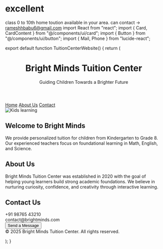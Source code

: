 # excellent
class 0 to 10th home toution available in your area. can contact -> rameshhbabu6@gmail.com
import React from "react"; import { Card, CardContent } from "@/components/ui/card"; import { Button } from "@/components/ui/button"; import { Mail, Phone } from "lucide-react";

export default function TuitionCenterWebsite() { return ( <div className="min-h-screen bg-gradient-to-b from-blue-100 to-white p-4"> <header className="text-center py-6"> <h1 className="text-4xl font-bold text-blue-800">Bright Minds Tuition Center</h1> <p className="text-lg text-gray-600 mt-2">Guiding Children Towards a Brighter Future</p> </header>

<nav className="flex justify-center gap-6 mb-8">
    <a href="#home" className="text-blue-700 hover:underline">Home</a>
    <a href="#about" className="text-blue-700 hover:underline">About Us</a>
    <a href="#contact" className="text-blue-700 hover:underline">Contact</a>
  </nav>

  <section id="home" className="grid md:grid-cols-2 gap-6 mb-12 items-center">
    <img src="https://images.unsplash.com/photo-1600209182405-9b7f6e8b7b5e" alt="Kids learning" className="rounded-2xl shadow-md" />
    <div>
      <h2 className="text-2xl font-semibold text-blue-900 mb-2">Welcome to Bright Minds</h2>
      <p className="text-gray-700 text-base">
        We provide personalized tuition for children from Kindergarten to Grade 8. Our experienced teachers focus on foundational learning in Math, English, and Science.
      </p>
    </div>
  </section>

  <section id="about" className="mb-12">
    <h2 className="text-2xl font-semibold text-center text-blue-900 mb-4">About Us</h2>
    <Card className="max-w-3xl mx-auto">
      <CardContent className="p-6 text-gray-700">
        Bright Minds Tuition Center was established in 2020 with the goal of helping young learners build strong academic foundations. We believe in nurturing curiosity, confidence, and creativity through interactive learning.
      </CardContent>
    </Card>
  </section>

  <section id="contact" className="mb-12">
    <h2 className="text-2xl font-semibold text-center text-blue-900 mb-4">Contact Us</h2>
    <div className="flex flex-col items-center gap-4">
      <div className="flex items-center gap-2 text-gray-800">
        <Phone /> <span>+91 98765 43210</span>
      </div>
      <div className="flex items-center gap-2 text-gray-800">
        <Mail /> <span>contact@brightminds.com</span>
      </div>
      <Button className="mt-4">Send a Message</Button>
    </div>
  </section>

  <footer className="text-center text-sm text-gray-500 py-4">
    © 2025 Bright Minds Tuition Center. All rights reserved.
  </footer>
</div>

); }

